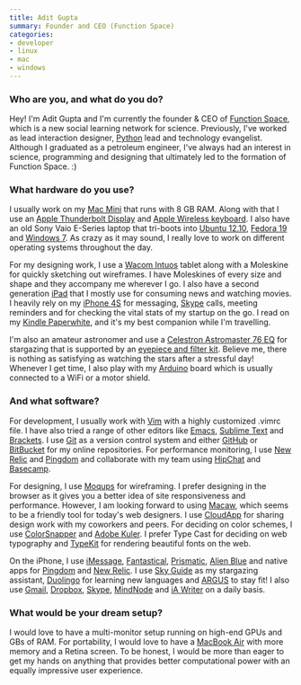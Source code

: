 ```yaml
---
title: Adit Gupta
summary: Founder and CEO (Function Space)
categories:
- developer
- linux
- mac
- windows
---
```


### Who are you, and what do you do?

Hey! I'm Adit Gupta and I'm currently the founder & CEO of [Function Space](http://functionspace.org/ "A science learning network."), which is a new social learning network for science. Previously, I've worked as lead interaction designer, [Python][] lead and technology evangelist. Although I graduated as a petroleum engineer, I've always had an interest in science, programming and designing that ultimately led to the formation of Function Space. :)

### What hardware do you use?

I usually work on my [Mac Mini][mac-mini] that runs with 8 GB RAM. Along with that I use an [Apple Thunderbolt Display][thunderbolt-display] and [Apple Wireless keyboard][keyboard]. I also have an old Sony Vaio E-Series laptop 
that tri-boots into [Ubuntu 12.10][ubuntu], [Fedora 19][fedora] and [Windows 7][windows-7]. As crazy as it may sound, I really love to work on different operating systems throughout the day.

For my designing work, I use a [Wacom Intuos][intuos] tablet along with a Moleskine for quickly sketching out wireframes. I have Moleskines of every size and shape and they accompany me wherever I go. I also have a second generation [iPad][ipad-2] that I mostly use for consuming news and watching movies. I heavily rely on my [iPhone 4S][iphone-4s] for messaging, [Skype][] calls, meeting reminders and for checking the vital stats of my startup on the go. I read on my [Kindle Paperwhite][kindle-paperwhite], and it's my best companion while I'm travelling. 

I'm also an amateur astronomer and use a [Celestron Astromaster 76 EQ][astromaster-76eq] for stargazing that is supported by an [eyepiece and filter kit][eyepiece-and-filter-kit-1.25in]. Believe me, there is nothing as satisfying as watching the stars after a stressful day! Whenever I get time, I also play with my [Arduino][] board which is usually connected to a WiFi or a motor shield.

### And what software?

For development, I usually work with [Vim][] with a highly customized .vimrc file. I have also tried a range of other editors like [Emacs][], [Sublime Text][sublime-text] and [Brackets][]. I use [Git][] as a version control system and either [GitHub][] or [BitBucket][] for my online repositories. For performance monitoring, I use [New Relic][new-relic] and [Pingdom][] and collaborate with my team using [HipChat][] and [Basecamp][].

For designing, I use [Moqups][] for wireframing. I prefer designing in the browser as it gives you a better idea of site responsiveness and performance. However, I am looking forward to using [Macaw][], which seems to be a friendly tool for today's web designers. I use [CloudApp][] for sharing design work with my coworkers and peers. For deciding on color schemes, I use [ColorSnapper][] and [Adobe Kuler][kuler]. I prefer Type Cast for deciding on web typography and [TypeKit][] for rendering beautiful fonts on the web.

On the iPhone, I use [iMessage][], [Fantastical][fantastical-ios], [Prismatic][prismatic-ios], [Alien Blue][alien-blue-ios] and native apps for [Pingdom][pingdom-ios] and [New Relic][new-relic-ios]. I use [Sky Guide][sky-guide-ios] as my stargazing assistant, [Duolingo][duolingo-ios] for learning new languages and [ARGUS][argus-ios] to stay fit! I also use [Gmail][gmail-ios], [Dropbox][dropbox-ios], [Skype][skype-ios], [MindNode][mindnode-ios] and [iA Writer][ia-writer-ios] on a daily basis.

### What would be your dream setup?

I would love to have a multi-monitor setup running on high-end GPUs and GBs of RAM. For portability, I would love to have a [MacBook Air][macbook-air] with more memory and a Retina screen. To be honest, I would be more than eager to get my hands on anything that provides better computational power with an equally impressive user experience.

[alien-blue-ios]: https://itunes.apple.com/app/alien-blue-unofficial-reddit/id370144106 "A Reddit client app."
[arduino]: https://www.arduino.cc/ "Open-source prototyping hardware."
[argus-ios]: https://itunes.apple.com/us/app/id624329444 "An app for health tracking."
[astromaster-76eq]: https://www.celestron.com/browse-shop/astronomy/telescopes/astromaster-76eq-telescope "A telescope."
[basecamp]: https://basecamp.com/ "Web-based project management."
[bitbucket]: https://bitbucket.org/ "A source code hosting service."
[brackets]: http://brackets.io/ "A web-based IDE."
[cloudapp]: https://www.getcloudapp.com/ "A cloud-based file sharing menubar app for Mac OS X."
[colorsnapper]: https://colorsnapper.com/ "A colour picker for the Mac."
[dropbox-ios]: https://www.dropbox.com/iphoneapp "An iOS version of the syncing software."
[duolingo-ios]: https://itunes.apple.com/app/duolingo-learn-spanish-french/id570060128 "An app for learning languages."
[emacs]: http://www.gnu.org/software/emacs/ "A free open-source text editor."
[eyepiece-and-filter-kit-1.25in]: https://www.celestron.com/browse-shop/astronomy/visual-accessories/eyepieces/125in-eyepiece-and-filter-kit "A collection of eyepieces and filters for a telescope."
[fantastical-ios]: https://flexibits.com/fantastical-iphone "An alternative calendar app."
[fedora]: https://getfedora.org/ "A Linux distribution."
[git]: https://git-scm.com/ "A version control system."
[github]: https://github.com/ "A Git code repository service."
[gmail-ios]: https://itunes.apple.com/us/app/gmail-email-from-google/id422689480 "A client for the email service."
[hipchat]: https://www.hipchat.com/ "A hosted IM and file service."
[ia-writer-ios]: https://itunes.apple.com/us/app/ia-writer/id392502056 "A focus-oriented writing application for iOS."
[imessage]: https://en.wikipedia.org/wiki/iMessage "A messaging platform."
[intuos]: https://www.wacom.com/en-us/products/pen-tablets/intuos "A pen tablet."
[ipad-2]: https://www.apple.com/ipad/ "A tablet device."
[iphone-4s]: https://en.wikipedia.org/wiki/IPhone_4S "A smartphone."
[keyboard]: https://www.apple.com/keyboard/ "The keyboard."
[kindle-paperwhite]: https://www.amazon.com/Kindle-Paperwhite-Touch-light/dp/B007OZNZG0 "An e-book reader with a book-like screen."
[kuler]: https://en.wikipedia.org/wiki/Adobe_Kuler "A web service for generating colour palettes."
[mac-mini]: https://www.apple.com/mac-mini/ "A small desktop computer."
[macaw]: http://macaw.co/ "A web design tool."
[macbook-air]: https://www.apple.com/macbook-air/ "A very thin laptop."
[mindnode-ios]: https://itunes.apple.com/us/app/mindnode/id312220102 "A mind mapping app."
[moqups]: https://moqups.com/ "A web-based wireframing system."
[new-relic-ios]: https://itunes.apple.com/us/app/new-relic/id594038638 "An app for the analytics service."
[new-relic]: https://newrelic.com/ "An analytics service."
[pingdom-ios]: https://itunes.apple.com/us/app/pingdom/id298055896 "An app for the web monitoring service."
[pingdom]: https://www.pingdom.com/ "An uptime and performance web service."
[prismatic-ios]: https://itunes.apple.com/us/app/prismatic-always-interesting/id551206444 "A client for the news service."
[python]: https://www.python.org/ "An interpreted scripting language."
[sky-guide-ios]: https://itunes.apple.com/us/app/sky-guide-view-stars-night/id576588894 "A constellation app."
[skype-ios]: https://itunes.apple.com/app/skype/id304878510 "A Skype voice/video client for the iOS platform."
[skype]: https://www.skype.com/en/ "Voice and video chat software."
[sublime-text]: http://www.sublimetext.com/ "A coder's text editor."
[thunderbolt-display]: https://www.apple.com/displays/ "A Thunderbolt-powered monitor."
[typekit]: https://typekit.com/ "A service for web fonts."
[ubuntu]: https://www.ubuntu.com/ "A Unix distribution."
[vim]: https://www.vim.org/ "A command-line text editor."
[windows-7]: https://en.wikipedia.org/wiki/Windows_7 "An operating system."
